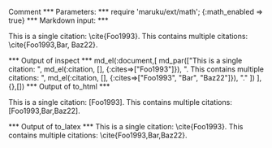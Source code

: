 Comment
*** Parameters: ***
require 'maruku/ext/math'; {:math_enabled => true}
*** Markdown input: ***

This is a single citation: \cite{Foo1993}.  This contains multiple citations: \cite{Foo1993,Bar, Baz22}.

*** Output of inspect ***
md_el(:document,[
        md_par(["This is a single citation: ",
		   md_el(:citation, [], {:cites=>["Foo1993"]}), ". This contains multiple citations: ",
		   md_el(:citation, [], {:cites=>["Foo1993", "Bar", "Baz22"]}), "."
		])
],{},[])
*** Output of to_html ***
<p>This is a single citation: <span class="maruku-citation">[Foo1993]</span>. This contains multiple citations: <span class="maruku-citation">[Foo1993,Bar,Baz22]</span>.</p>
*** Output of to_latex ***
This is a single citation: \cite{Foo1993}. This contains multiple citations: \cite{Foo1993,Bar,Baz22}.
